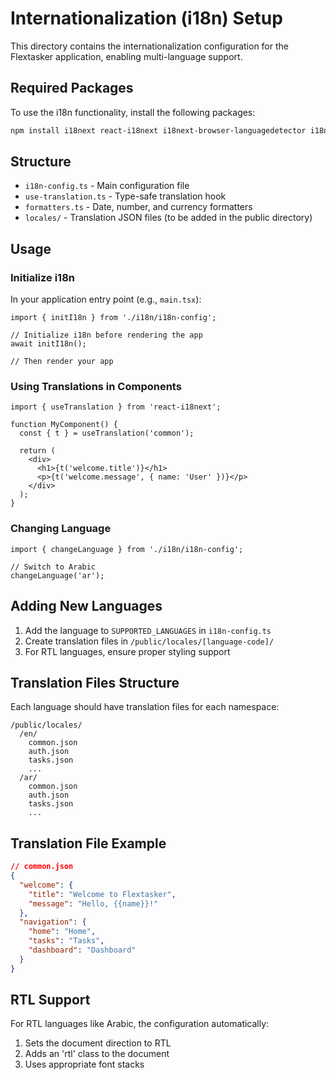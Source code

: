 # Internationalization (i18n) Setup

This directory contains the internationalization configuration for the Flextasker application, enabling multi-language support.

## Required Packages

To use the i18n functionality, install the following packages:

```bash
npm install i18next react-i18next i18next-browser-languagedetector i18next-http-backend
```

## Structure

- `i18n-config.ts` - Main configuration file
- `use-translation.ts` - Type-safe translation hook
- `formatters.ts` - Date, number, and currency formatters
- `locales/` - Translation JSON files (to be added in the public directory)

## Usage

### Initialize i18n

In your application entry point (e.g., `main.tsx`):

```tsx
import { initI18n } from './i18n/i18n-config';

// Initialize i18n before rendering the app
await initI18n();

// Then render your app
```

### Using Translations in Components

```tsx
import { useTranslation } from 'react-i18next';

function MyComponent() {
  const { t } = useTranslation('common');
  
  return (
    <div>
      <h1>{t('welcome.title')}</h1>
      <p>{t('welcome.message', { name: 'User' })}</p>
    </div>
  );
}
```

### Changing Language

```tsx
import { changeLanguage } from './i18n/i18n-config';

// Switch to Arabic
changeLanguage('ar');
```

## Adding New Languages

1. Add the language to `SUPPORTED_LANGUAGES` in `i18n-config.ts`
2. Create translation files in `/public/locales/[language-code]/`
3. For RTL languages, ensure proper styling support

## Translation Files Structure

Each language should have translation files for each namespace:

```
/public/locales/
  /en/
    common.json
    auth.json
    tasks.json
    ...
  /ar/
    common.json
    auth.json
    tasks.json
    ...
```

## Translation File Example

```json
// common.json
{
  "welcome": {
    "title": "Welcome to Flextasker",
    "message": "Hello, {{name}}!"
  },
  "navigation": {
    "home": "Home",
    "tasks": "Tasks",
    "dashboard": "Dashboard"
  }
}
```

## RTL Support

For RTL languages like Arabic, the configuration automatically:

1. Sets the document direction to RTL
2. Adds an 'rtl' class to the document
3. Uses appropriate font stacks
